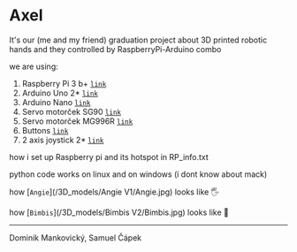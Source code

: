 # Axel

It's our (me and my friend) graduation project about 3D printed robotic hands and they controlled by RaspberryPi-Arduino combo

we are using:
1. Raspberry Pi 3 b+		[`link`](https://www.raspberrypi.com/products/raspberry-pi-3-model-b-plus/)
1. Arduino Uno 2*		[`link`](https://techfun.sk/produkt/arduino-uno-r3-precizny-klon/)
1. Arduino Nano			[`link`](https://techfun.sk/produkt/arduino-nano-precizny-klon/)
1. Servo motorček SG90		[`link`](https://techfun.sk/produkt/servo-motorcek-sg90/)
1. Servo motorček MG996R	[`link`](https://techfun.sk/produkt/servo-motorcek-mg996r/)
1. Buttons			[`link`](https://techfun.sk/produkt/tlacidlo-pbs-110-momentove-normalne-otvorene/)
1. 2 axis joystick 2*		[`link`](https://techfun.sk/produkt/joystick-2-osi-analogovy-vystup/)

how i set up Raspberry pi and its hotspot in RP_info.txt

python code works on linux and on windows (i dont know about mack)

how [`Angie`](/3D_models/Angie V1/Angie.jpg) looks like :raised_hand_with_fingers_splayed:

how [`Bimbis`](/3D_models/Bimbis V2/Bimbis.jpg) looks like :mechanical_arm:

---

Dominik Mankovický,
Samuel Čápek
